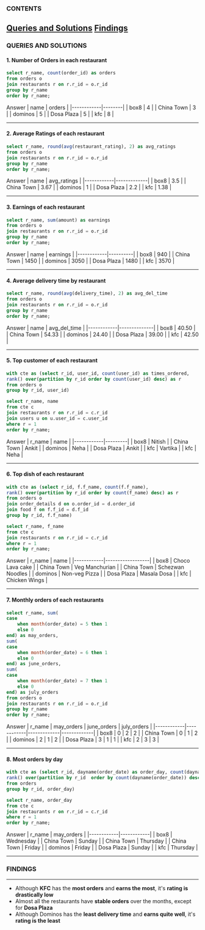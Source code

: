 ### CONTENTS
[Queries and Solutions](/RESTAURANTS.md#queries-and-solutions)
[Findings](/RESTAURANTS.md#findings)
---

### QUERIES AND SOLUTIONS

#### 1. Number of Orders in each restaurant
~~~~sql
select r_name, count(order_id) as orders
from orders o
join restaurants r on r.r_id = o.r_id
group by r_name
order by r_name;
~~~~

Answer
| name       | orders |
|------------|--------|
| box8       | 4      |
| China Town | 3      |
| dominos    | 5      |
| Dosa Plaza | 5      |
| kfc        | 8      |

---

#### 2. Average Ratings of each restaurant
~~~~sql
select r_name, round(avg(restaurant_rating), 2) as avg_ratings
from orders o 
join restaurants r on r.r_id = o.r_id
group by r_name
order by r_name;
~~~~
Answer
| name       | avg_ratings |
|------------|-------------|
| box8       | 3.5         |
| China Town | 3.67        |
| dominos    | 1           |
| Dosa Plaza | 2.2         |
| kfc        | 1.38        |

---

#### 3. Earnings of each restaurant
~~~~sql
select r_name, sum(amount) as earnings
from orders o
join restaurants r on r.r_id = o.r_id
group by r_name
order by r_name;
~~~~
Answer
| name       | earnings |
|------------|----------|
| box8       | 940      |
| China Town | 1450     |
| dominos    | 3050     |
| Dosa Plaza | 1480     |
| kfc        | 3570     |

---

#### 4. Average delivery time by restaurant
~~~~sql
select r_name, round(avg(delivery_time), 2) as avg_del_time
from orders o 
join restaurants r on r.r_id = o.r_id
group by r_name
order by r_name;
~~~~
Answer 
| name       | avg_del_time |
|------------|--------------|
| box8       | 40.50        |
| China Town | 54.33        |
| dominos    | 24.40        |
| Dosa Plaza | 39.00        |
| kfc        | 42.50        |

---

#### 5. Top customer of each restaurant
~~~~sql
with cte as (select r_id, user_id, count(user_id) as times_ordered,
rank() over(partition by r_id order by count(user_id) desc) as r
from orders o
group by r_id, user_id)

select r_name, name
from cte c
join restaurants r on r.r_id = c.r_id
join users u on u.user_id = c.user_id
where r = 1
order by r_name;
~~~~
Answer
| r_name     | name    |
|------------|---------|
| box8       | Nitish  |
| China Town | Ankit   |
| dominos    | Neha    |
| Dosa Plaza | Ankit   |
| kfc        | Vartika |
| kfc        | Neha    |

---

#### 6. Top dish of each restaurant
~~~~sql
with cte as (select r_id, f.f_name, count(f.f_name),
rank() over(partition by r_id order by count(f_name) desc) as r
from orders o
join order_details d on o.order_id = d.order_id
join food f on f.f_id = d.f_id
group by r_id, f.f_name)

select r_name, f_name
from cte c 
join restaurants r on r.r_id = c.r_id
where r = 1
order by r_name;
~~~~
Answer
| r_name     | name             |
|------------|------------------|
| box8       | Choco Lava cake  |
| China Town | Veg Manchurian   |
| China Town | Schezwan Noodles |
| dominos    | Non-veg Pizza    |
| Dosa Plaza | Masala Dosa      |
| kfc        | Chicken Wings    |

---

#### 7. Monthly orders of each restaurants
~~~~sql
select r_name, sum(
case
	when month(order_date) = 5 then 1
    else 0
end) as may_orders,
sum(
case
	when month(order_date) = 6 then 1
    else 0
end) as june_orders,
sum(
case
	when month(order_date) = 7 then 1
    else 0
end) as july_orders
from orders o
join restaurants r on r.r_id = o.r_id
group by r_name
order by r_name;
~~~~
Answer
| r_name     | may_orders | june_orders | july_orders |
|------------|------------|-------------|-------------|
| box8       | 0          | 2           | 2           |
| China Town | 0          | 1           | 2           |
| dominos    | 2          | 1           | 2           |
| Dosa Plaza | 3          | 1           | 1           |
| kfc        | 2          | 3           | 3           |

---

#### 8. Most orders by day
~~~~sql
with cte as (select r_id, dayname(order_date) as order_day, count(dayname(order_date)),
rank() over(partition by r_id  order by count(dayname(order_date)) desc) as r
from orders
group by r_id, order_day)

select r_name, order_day
from cte c
join restaurants r on r.r_id = c.r_id
where r = 1
order by r_name;
~~~~
Answer
| r_name     | may_orders |
|------------|------------|
| box8       | Wednesday  |
| China Town | Sunday     |
| China Town | Thursday   |
| China Town | Friday     |
| dominos    | Friday     |
| Dosa Plaza | Sunday     |
| kfc        | Thursday   |

---

### FINDINGS
---
- Although **KFC** has the **most orders** and **earns the most**, it's **rating is drastically low**
- Almost all the restaurants have **stable orders** over the months, except for **Dosa Plaza**
- Although Dominos has the **least delivery time** and **earns quite well**, it's **rating is the least**  
